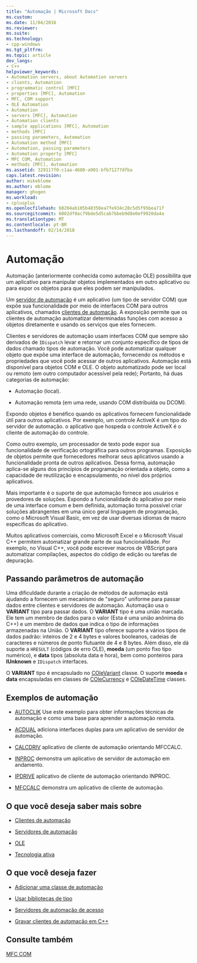 ```yaml
---
title: "Automação | Microsoft Docs"
ms.custom: 
ms.date: 11/04/2016
ms.reviewer: 
ms.suite: 
ms.technology:
- cpp-windows
ms.tgt_pltfrm: 
ms.topic: article
dev_langs:
- C++
helpviewer_keywords:
- Automation servers, about Automation servers
- clients, Automation
- programmatic control [MFC]
- properties [MFC], Automation
- MFC, COM support
- OLE Automation
- Automation
- servers [MFC], Automation
- Automation clients
- sample applications [MFC], Automation
- methods [MFC]
- passing parameters, Automation
- Automation method [MFC]
- Automation, passing parameters
- Automation property [MFC]
- MFC COM, Automation
- methods [MFC], Automation
ms.assetid: 329117f0-c1aa-4680-a901-bfb71277dfba
caps.latest.revision: 
author: mikeblome
ms.author: mblome
manager: ghogen
ms.workload:
- cplusplus
ms.openlocfilehash: b0204ab105b48350ea7fe934c28c5d5f95bea71f
ms.sourcegitcommit: 6002df0ac79bde5d5cab7bbeb9d8e0ef9920da4a
ms.translationtype: MT
ms.contentlocale: pt-BR
ms.lasthandoff: 02/14/2018
---
```

# <a name="automation"></a>Automação
Automação (anteriormente conhecida como automação OLE) possibilita que um aplicativo para manipular objetos implementados em outro aplicativo ou para expor os objetos para que eles podem ser manipulados.  
  
 Um [servidor de automação](../mfc/automation-servers.md) é um aplicativo (um tipo de servidor COM) que expõe sua funcionalidade por meio de interfaces COM para outros aplicativos, chamados [clientes de automação](../mfc/automation-clients.md). A exposição permite que os clientes de automação automatizar determinadas funções com acesso a objetos diretamente e usando os serviços que eles fornecem.  
  
 Clientes e servidores de automação usam interfaces COM que sempre são derivados de `IDispatch` levar e retornar um conjunto específico de tipos de dados chamado tipos de automação. Você pode automatizar qualquer objeto que expõe uma interface de automação, fornecendo os métodos e propriedades que você pode acessar de outros aplicativos. Automação está disponível para objetos COM e OLE. O objeto automatizado pode ser local ou remoto (em outro computador acessível pela rede); Portanto, há duas categorias de automação:  
  
-   Automação (local).  
  
-   Automação remota (em uma rede, usando COM distribuída ou DCOM).  
  
 Expondo objetos é benéfico quando os aplicativos fornecem funcionalidade útil para outros aplicativos. Por exemplo, um controle ActiveX é um tipo do servidor de automação. o aplicativo que hospeda o controle ActiveX é o cliente de automação do controle.  
  
 Como outro exemplo, um processador de texto pode expor sua funcionalidade de verificação ortográfica para outros programas. Exposição de objetos permite que fornecedores melhorar seus aplicativos usando a funcionalidade pronta de outros aplicativos. Dessa forma, automação aplica-se alguns dos princípios de programação orientada a objeto, como a capacidade de reutilização e encapsulamento, no nível dos próprios aplicativos.  
  
 Mais importante é o suporte de que automação fornece aos usuários e provedores de soluções. Expondo a funcionalidade do aplicativo por meio de uma interface comum e bem definida, automação torna possível criar soluções abrangentes em uma único geral linguagem de programação, como o Microsoft Visual Basic, em vez de usar diversas idiomas de macro específicas do aplicativo.  
  
 Muitos aplicativos comerciais, como Microsoft Excel e o Microsoft Visual C++ permitem automatizar grande parte de sua funcionalidade. Por exemplo, no Visual C++, você pode escrever macros de VBScript para automatizar compilações, aspectos do código de edição ou tarefas de depuração.  
  
##  <a name="_core_passing_parameters_in_automation"></a> Passando parâmetros de automação  
 Uma dificuldade durante a criação de métodos de automação está ajudando a fornecem um mecanismo de "seguro" uniforme para passar dados entre clientes e servidores de automação. Automação usa o **VARIANT** tipo para passar dados. O **VARIANT** tipo é uma união marcada. Ele tem um membro de dados para o valor (Esta é uma união anônima do C++) e um membro de dados que indica o tipo de informações armazenadas na União. O **VARIANT** tipo oferece suporte a vários tipos de dados padrão: inteiros de 2 e 4 bytes e valores booleanos, cadeias de caracteres e números de ponto flutuante de 4 e 8 bytes. Além disso, ele dá suporte a `HRESULT` (códigos de erro OLE), **moeda** (um ponto fixo tipo numérico), e **data** tipos (absoluta data e hora), bem como ponteiros para **IUnknown**  e `IDispatch` interfaces.  
  
 O **VARIANT** tipo é encapsulado no [COleVariant](../mfc/reference/colevariant-class.md) classe. O suporte **moeda** e **data** encapsuladas em classes de [COleCurrency](../mfc/reference/colecurrency-class.md) e [COleDateTime](../atl-mfc-shared/reference/coledatetime-class.md) classes.  
  
## <a name="automation-samples"></a>Exemplos de automação  
  
-   [AUTOCLIK](../visual-cpp-samples.md) Use este exemplo para obter informações técnicas de automação e como uma base para aprender a automação remota.  
  
-   [ACDUAL](../visual-cpp-samples.md) adiciona interfaces duplas para um aplicativo de servidor de automação.  
  
-   [CALCDRIV](../visual-cpp-samples.md) aplicativo de cliente de automação orientando MFCCALC.  
  
-   [INPROC](../visual-cpp-samples.md) demonstra um aplicativo de servidor de automação em andamento.  
  
-   [IPDRIVE](../visual-cpp-samples.md) aplicativo de cliente de automação orientando INPROC.  
  
-   [MFCCALC](../visual-cpp-samples.md) demonstra um aplicativo de cliente de automação.  
  
## <a name="what-do-you-want-to-know-more-about"></a>O que você deseja saber mais sobre  
  
-   [Clientes de automação](../mfc/automation-clients.md)  
  
-   [Servidores de automação](../mfc/automation-servers.md)  
  
-   [OLE](../mfc/ole-in-mfc.md)  
  
-   [Tecnologia ativa](../mfc/mfc-com.md)  
  
## <a name="what-do-you-want-to-do"></a>O que você deseja fazer  
  
-   [Adicionar uma classe de automação](../mfc/automation-servers.md)  
  
-   [Usar bibliotecas de tipo](../mfc/automation-clients-using-type-libraries.md)  
   
-   [Servidores de automação de acesso](../mfc/automation-servers.md)  
  
-   [Gravar clientes de automação em C++](../mfc/automation-clients.md)  
  
## <a name="see-also"></a>Consulte também  
 [MFC COM](../mfc/mfc-com.md)

